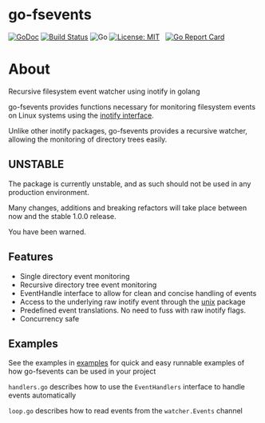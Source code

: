 # go-fsevents
[![GoDoc](https://godoc.org/github.com/tywkeene/go-fsevents?status.svg)](https://godoc.org/github.com/tywkeene/go-fsevents)
[![Build Status](https://travis-ci.org/tywkeene/go-fsevents.svg?branch=master)](https://travis-ci.org/tywkeene/go-fsevents)
![Go](https://github.com/tywkeene/go-fsevents/workflows/Go/badge.svg?branch=master)
[![License: MIT](https://img.shields.io/badge/License-MIT-green.svg)](https://opensource.org/licenses/MIT)  
[![Go Report Card](https://goreportcard.com/badge/github.com/tywkeene/go-fsevents)](https://goreportcard.com/report/github.com/tywkeene/go-fsevents)

# About

Recursive filesystem event watcher using inotify in golang

go-fsevents provides functions necessary for monitoring filesystem events on Linux systems using the [inotify interface](https://en.wikipedia.org/wiki/Inotify).

Unlike other inotify packages, go-fsevents provides a recursive watcher, allowing the monitoring of directory trees easily.

## UNSTABLE

The package is currently unstable, and as such should not be used in any production environment.

Many changes, additions and breaking refactors will take place between now and the stable 1.0.0 release.

You have been warned.

## Features

- Single directory event monitoring
- Recursive directory tree event monitoring
- EventHandle interface to allow for clean and concise handling of events
- Access to the underlying raw inotify event through the [unix](https://godoc.org/golang.org/x/sys/unix) package
- Predefined event translations. No need to fuss with raw inotify flags.
- Concurrency safe

## Examples

See the examples in [examples](https://github.com/tywkeene/go-fsevents/blob/master/examples) for quick and easy runnable examples of how go-fsevents can be used in your project

`handlers.go` describes how to use the `EventHandlers` interface to handle events automatically

`loop.go` describes how to read events from the `watcher.Events` channel
